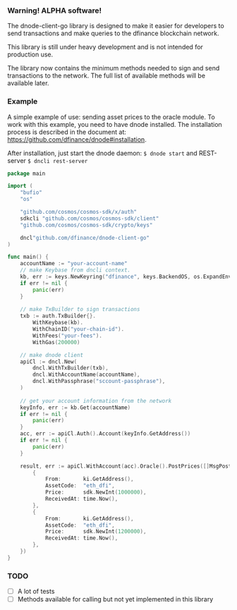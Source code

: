 ### Warning! ALPHA software!

The dnode-client-go library is designed to make it easier for developers to send transactions and make queries to the dfinance blockchain network.

This library is still under heavy development and is not intended for production use.

The library now contains the minimum methods needed to sign and send transactions to the network. 
The full list of available methods will be available later.

### Example
A simple example of use: sending asset prices to the oracle module. 
To work with this example, you need to have dnode installed. 
The installation process is described in the document at: https://github.com/dfinance/dnode#installation.


After installation, just start the dnode daemon:
```$ dnode start``` and REST-server ```$ dncli rest-server```


```Go
package main

import (
    "bufio"
    "os"

    "github.com/cosmos/cosmos-sdk/x/auth"
    sdkcli "github.com/cosmos/cosmos-sdk/client"
    "github.com/cosmos/cosmos-sdk/crypto/keys"

    dncl"github.com/dfinance/dnode-client-go"
)

func main() {
	accountName := "your-account-name"
	// make Keybase from dncli context.
	kb, err := keys.NewKeyring("dfinance", keys.BackendOS, os.ExpandEnv("$HOME/.dncli"), bufio.NewReader(os.Stdin))
	if err != nil {
		panic(err)
	}
	
	// make TxBuilder to sign transactions
	txb := auth.TxBuilder{}.
		WithKeybase(kb).
		WithChainID("your-chain-id").
		WithFees("your-fees").
		WithGas(200000)

	// make dnode client
	apiCl := dncl.New(
		dncl.WithTxBuilder(txb),
		dncl.WithAccountName(accountName),
		dncl.WithPassphrase("sccount-passphrase"),
	)
	
	// get your account information from the network
	keyInfo, err := kb.Get(accountName)
	if err != nil {
		panic(err)
	}
	acc, err := apiCl.Auth().Account(keyInfo.GetAddress())
	if err != nil {
		panic(err)
	}

	result, err := apiCl.WithAccount(acc).Oracle().PostPrices([]MsgPostPrice{
		{
			From:       ki.GetAddress(),
			AssetCode:  "eth_dfi",
			Price:      sdk.NewInt(1000000),
			ReceivedAt: time.Now(),
		},
		{
			From:       ki.GetAddress(),
			AssetCode:  "eth_dfi",
			Price:      sdk.NewInt(1200000),
			ReceivedAt: time.Now(),
		},
	})
}
```

### TODO

- [ ] A lot of tests 
- [ ] Methods available for calling but not yet implemented in this library
